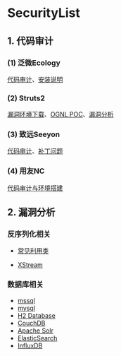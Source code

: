 # SecurityList

## 1. 代码审计 ##

### (1) 泛微Ecology ###
[代码审计](https://github.com/ax1sX/SecurityList/blob/main/Ecology9/EcologyAudit.md)、[安装说明](https://github.com/ax1sX/SecurityList/blob/main/Ecology9/install.md)


### (2) Struts2 ###
[漏洞环境下载](https://github.com/ax1sX/SecurityList/tree/main/Struts2/demo)、[OGNL POC](https://github.com/ax1sX/SecurityList/blob/main/Struts2/POC%E8%A7%A3%E6%9E%90.md)、[漏洞分析](https://github.com/ax1sX/SecurityList/blob/main/Struts2/Struts2%E6%BC%8F%E6%B4%9E%E5%88%86%E6%9E%90.md)

### (3) 致远Seeyon ###
[代码审计](https://github.com/ax1sX/SecurityList/blob/main/Seeyon/SeeyonAudit.md)、[补丁问题](https://github.com/ax1sX/SecurityList/blob/main/Seeyon/clazzDecompile.md)

### (4) 用友NC ###
[代码审计与环境搭建](https://github.com/ax1sX/SecurityList/blob/main/Yongyou/yongyou_NC_Audit.md)

## 2. 漏洞分析 ##

### 反序列化相关
* [常见利用类](https://github.com/ax1sX/SecurityList/blob/main/Deserialization/%E5%B8%B8%E8%A7%81%E5%88%A9%E7%94%A8%E7%B1%BB.md)

* [XStream](https://github.com/ax1sX/SecurityList/blob/main/Deserialization/xstream.md)

### 数据库相关
* [mssql](https://github.com/ax1sX/SecurityList/blob/main/SQL/mssql.md)
* [mysql](https://github.com/ax1sX/SecurityList/blob/main/SQL/mysql.md)
* [H2 Database](https://github.com/ax1sX/SecurityList/blob/main/Database/H2%20Database.md)
* [CouchDB](https://github.com/ax1sX/SecurityList/blob/main/Database/CouchDB.md)
* [Apache Solr](https://github.com/ax1sX/SecurityList/blob/main/Database/Apache%20Solr.md)
* [ElasticSearch](https://github.com/ax1sX/SecurityList/blob/main/Database/ElasticSearch.md)
* [InfluxDB](https://github.com/ax1sX/SecurityList/blob/main/Database/InfluxDB.md)


